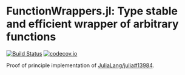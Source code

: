 # FunctionWrappers.jl: Type stable and efficient wrapper of arbitrary functions

[![Build Status](https://travis-ci.org/yuyichao/FunctionWrappers.jl.svg?branch=master)](https://travis-ci.org/yuyichao/FunctionWrappers.jl)
[![codecov.io](http://codecov.io/github/yuyichao/FunctionWrappers.jl/coverage.svg?branch=master)](http://codecov.io/github/yuyichao/FunctionWrappers.jl?branch=master)

Proof of principle implementation of [JuliaLang/julia#13984](https://github.com/JuliaLang/julia/issues/13984).
